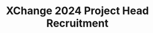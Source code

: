 ---
title: XChange 2024 Project Head Recruitment
redirect_to: https://drive.google.com/drive/folders/1kwgyP2H3mCBpsKmmJwpYITfaTyvPG4Sg?usp=sharing
redirect_from: 
  - /XChange2024PHAppKit
  - /xchange2024phappkit
---